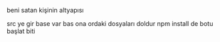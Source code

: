 beni satan kişinin altyapısı

src ye gir base var bas ona ordaki dosyaları doldur npm install de botu başlat biti
